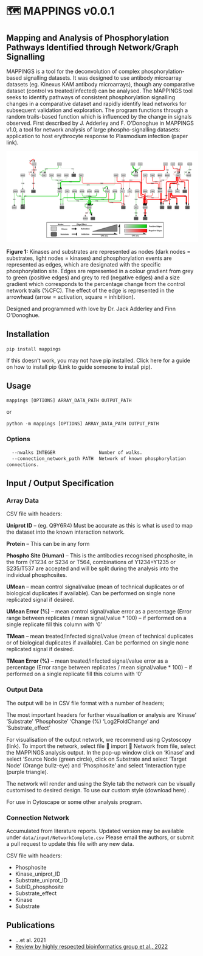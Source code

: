 # 🗺 MAPPINGS v0.0.1

## Mapping and Analysis of Phosphorylation Pathways Identified through Network/Graph Signalling

MAPPINGS is a tool for the deconvolution of complex phosphorylation-based signalling datasets. It was designed to use antibody microarray datasets (eg. Kinexus KAM antibody microarrays), though any comparative dataset (control vs treated/infected) can be analysed. The MAPPINGS tool seeks to identify pathways of consistent phosphorylation signalling changes in a comparative dataset and rapidly identify lead networks for subsequent validation and exploration. The program functions through a random trails-based function which is influenced by the change in signals observed. First described by J. Adderley and F. O’Donoghue in MAPPINGS v1.0, a tool for network analysis of large phospho-signalling datasets: application to host erythrocyte response to Plasmodium infection (paper link).

![Example image of MAPPINGS output network formated in cytoscape](images/ExampleNetwork.png)

**Figure 1:** Kinases and substrates are represented as nodes (dark nodes = substrates, light nodes = kinases) and phosphorylation events are represented as edges, which are designated with the specific phosphorylation site. Edges are represented in a colour gradient from grey to green (positive edges) and grey to red (negative edges) and a size gradient which corresponds to the percentage change from the control network trails (%CFC). The effect of the edge is represented in the arrowhead (arrow = activation, square = inhibition).

Designed and programmed with love by Dr. Jack Adderley and Finn O'Donoghue.

## Installation

	pip install mappings

If this doesn’t work, you may not have pip installed. Click here for a guide on how to install pip (Link to guide someone to install pip).

## Usage

	mappings [OPTIONS] ARRAY_DATA_PATH OUTPUT_PATH

or 

	python -m mappings [OPTIONS] ARRAY_DATA_PATH OUTPUT_PATH

### Options

	  --nwalks INTEGER                Number of walks.
	  --connection_network_path PATH  Network of known phosphorylation connections.

## Input / Output Specification

### Array Data

CSV file with headers:

**Uniprot ID** – (eg. Q9Y6R4) Must be accurate as this is what is used to map the dataset into the known interaction network.

**Protein**  – This can be in any form

**Phospho Site (Human)** – This is the antibodies recognised phosphosite, in the form (Y1234 or S234 or T564, combinations of Y1234+Y1235 or S235/T537 are accepted and will be split during the analysis into the individual phosphosites.

**UMean**  – mean control signal/value (mean of technical duplicates or of biological duplicates if available). Can be performed on single none replicated signal if desired.

**UMean Error (%)**  – mean control signal/value error as a percentage (Error range between replicates / mean signal/value * 100) – if performed on a single replicate fill this column with ‘0’

**TMean**  – mean treated/infected signal/value (mean of technical duplicates or of biological duplicates if available). Can be performed on single none replicated signal if desired.

**TMean Error (%)**  – mean treated/infected signal/value error as a percentage (Error range between replicates / mean signal/value * 100) – if performed on a single replicate fill this column with ‘0’

### Output Data

The output will be in CSV file format with a number of headers;

The most important headers for further visualisation or analysis are ‘Kinase’ ‘Substrate’ ‘Phosphosite’ ‘Change (%) ‘Log2FoldChange’ and ‘Substrate_effect’  

For visualisation of the output network, we recommend using Cystoscopy (link). To import the network, select file  import  Network from file, select the MAPPINGS analysis output. In the pop-up window click on ‘Kinase’ and select ‘Source Node (green circle), click on Substrate and select ‘Target Node’ (Orange bullz-eye) and ‘Phosphosite’ and select ‘Interaction type (purple triangle).

The network will render and using the Style tab the network can be visually customised to desired design. To use our custom style (download here) .


For use in Cytoscape or some other analysis program.


### Connection  Network
Accumulated from literature reports. Updated version may be available under `data/input/NetworkComplete.csv`
Please email the authors, or submit a pull request to update this file with any new data.

CSV file with headers:
- Phosphosite
- Kinase_uniprot_ID
- Substrate_uniprot_ID
- SubID_phosphosite
- Substrate_effect
- Kinase
- Substrate

## Publications
 - ...et al. 2021
 - [Review by highly respected bioinformatics group et al., 2022](https://www.google.com/search?q=most+important+bioinformatics+tools+of+all+time)